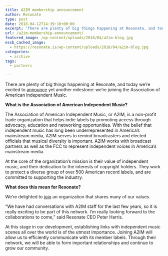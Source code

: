 ```yaml
---
title: A2IM membership announcement
author: Resonate
type: post
date: 2018-04-12T14:39:10+00:00
excerpt: 'There are plenty of big things happening at Resonate, and today we’re excited to announce yet another: we’re joining the Association of American Independent Music.'
url: /a2im-membership-announcement/
featured_image: /wp-content/uploads/2018/04/a2im-blog.jpg
essb_cached_image:
  - https://resonate.is/wp-content/uploads/2018/04/a2im-blog.jpg
categories:
  - archive
tags:
  - partners

---
```

There are plenty of big things happening at Resonate, and today we’re excited to <a href="https://a2im.org/news/associate-member-spotlight-resonate/" target="_blank" rel="noopener">announce</a> yet another milestone: we’re joining the Association of American Independent Music.

**What is the Association of American Independent Music?**

The Association of American Independent Music, or A2IM, is a non-profit trade organization that helps indie labels by promoting access through advocacy, education and networking opportunities. With the belief that independent music has long been underrepresented in America’s mainstream media, A2IM serves to remind broadcasters and elected officials that musical diversity is important. A2IM works with broadcast partners as well as the FCC to represent independent voices in America’s mainstream media.

At the core of the organization&#8217;s mission is their value of independent music, and their dedication to the interests of copyright holders. They work to protect a diverse group of over 500 American record labels, and are committed to supporting the industry.

**What does this mean for Resonate?**

We&#8217;re delighted to <a href="https://a2im.org/groups/resonate/" target="_blank" rel="noopener">join</a> an organization that shares many of our values.

&#8220;We have had conversations with A2IM staff for the last few years, so it is really exciting to be part of this network. I&#8217;m really looking forward to the collaborations to come,&#8221; said Resonate CEO Peter Harris.

At this stage in our development, establishing links with independent music scenes all over the world is of the utmost importance. Joining A2IM will allow us to efficiently communicate with its member labels. Through their network, we will be able to form important relationships and continue to grow our community.